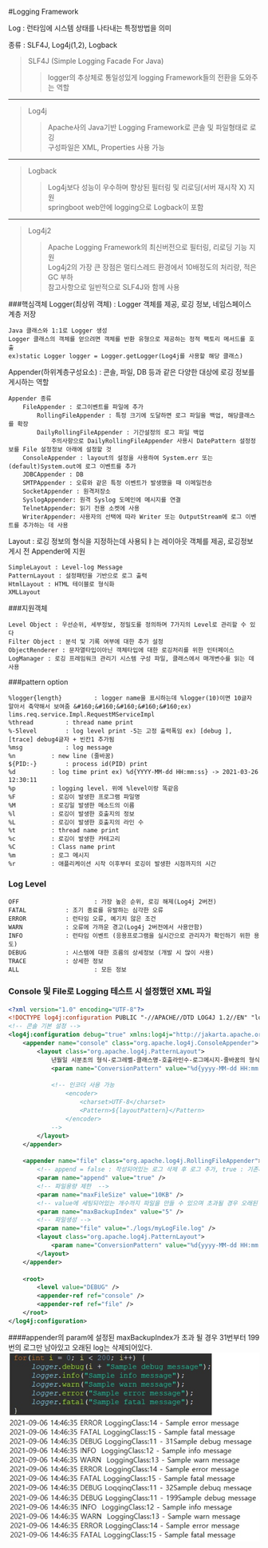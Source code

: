#Logging Framework

Log : 런타임에 시스템 상태를 나타내는 특정방법을 의미

종류 : SLF4J, Log4j(1,2), Logback  

>SLF4J (Simple Logging Facade For Java)
>   >logger의 추상체로 통일성있게 logging Framework들의 전환을 도와주는 역할
---
>Log4j
>   >Apache사의 Java기반 Logging Framework로 콘솔 및 파일형태로 로깅  
> 구성파일은 XML, Properties 사용 가능
---
>Logback
>   >Log4j보다 성능이 우수하며 향상된 필터링 및 리로딩(서버 재시작 X) 지원  
> springboot web안에 logging으로 Logback이 포함
---
>Log4j2
>   >Apache Logging Framework의 최신버전으로 필터링, 리로딩 기능 지원  
> Log4j2의 가장 큰 장점은 멀티스레드 환경에서 10배정도의 처리량, 적은 GC 부하  
> 참고사항으로 일반적으로 SLF4J와 함께 사용

###핵심객체
Logger(최상위 객체) : Logger 객체를 제공, 로깅 정보, 네임스페이스 계층 저장

    Java 클래스와 1:1로 Logger 생성  
    Logger 클래스의 객체를 얻으려면 객체를 반환 유형으로 제공하는 정적 팩토리 메서드를 호출  
    ex)static Logger logger = Logger.getLogger(Log4j를 사용할 해당 클래스)  

Appender(하위계층구성요소) : 콘솔, 파일, DB 등과 같은 다양한 대상에 로깅 정보를 게시하는 역할

    Appender 종류  
        FileAppender : 로그이벤트를 파일에 추가  
            RollingFileAppender : 특정 크기에 도달하면 로그 파일을 백업, 해당클래스를 확장  
            DailyRollingFileAppender : 기간설정의 로그 파일 백업  
                주의사항으로 DailyRollingFileAppender 사용시 DatePattern 설정정보를 File 설정정보 아래에 설정할 것  
        ConsoleAppender : layout의 설정을 사용하여 System.err 또는 (default)System.out에 로그 이벤트를 추가  
        JDBCAppender : DB  
        SMTPAppender : 오류와 같은 특정 이벤트가 발생했을 때 이메일전송  
        SocketAppender : 원격저장소
        SyslogAppender: 원격 Syslog 도메인에 메시지를 연결    
        TelnetAppender: 읽기 전용 소켓에 사용  
        WriterAppender: 사용자의 선택에 따라 Writer 또는 OutputStream에 로그 이벤트를 추가하는 데 사용  

Layout : 로깅 정보의 형식을 지정하는데 사용되ㅑ는 레이아웃 객체를 제공, 로깅정보 게시 전 Appender에 지원

    SimpleLayout : Level-log Message  
    PatternLayout : 설정패턴을 기반으로 로그 출력  
    HtmlLayout : HTML 테이블로 형식화  
    XMLLayout  

###지원객체

    Level Object : 우선순위, 세부정보, 정밀도를 정의하며 7가지의 Level로 관리할 수 있다
    Filter Object : 분석 및 기록 여부에 대한 추가 설정
    ObjectRenderer : 문자열타입이아닌 객체타입에 대한 로깅처리를 위한 인터페이스
    LogManager : 로깅 프레임워크 관리기 시스템 구성 파일, 클래스에서 매개변수를 읽는 데 사용


###pattern option

    %logger{length}	        : logger name을 표시하는데 %logger(10)이면 10글자 알아서 축약해서 보여줌 &#160;&#160;&#160;&#160;&#160;ex) lims.req.service.Impl.RequestMServiceImpl
    %thread			: thread name print
    %-5level 		: log level print -5는 고정 출력폭임 ex) [debug ], [trace] debug4글자 + 빈칸1 추가됨
    %msg 			: log message
    %n 			: new line (줄바꿈)
    ${PID:-} 		: process id(PID) print
    %d 			: log time print ex) %d{YYYY-MM-dd HH:mm:ss} -> 2021-03-26 12:30:11
    %p 			: logging level. 위에 %level이랑 똑같음
    %F 			: 로깅이 발생한 프로그램 파일명
    %M 			: 로깅일 발생한 메소드의 이름
    %l 			: 로깅이 발생한 호출지의 정보
    %L 			: 로깅이 발생한 호출지의 라인 수
    %t 			: thread name print
    %c 			: 로깅이 발생한 카테고리
    %C 			: Class name print
    %m 			: 로그 메시지
    %r 			: 애플리케이션 시작 이후부터 로깅이 발생한 시점까지의 시간

### Log Level

    OFF                     : 가장 높은 순위, 로깅 해제(Log4j 2버전)
    FATAL			: 조기 종료를 유발하는 심각한 오류
    ERROR			: 런타임 오류, 예기치 않은 조건
    WARN			: 오류에 가까운 경고(Log4j 2버전에서 사용안함)
    INFO			: 런타임 이벤트 (응용프로그램을 실시간으로 관리자가 확인하기 위한 용도)
    DEBUG			: 시스템에 대한 흐름의 상세정보 (개발 시 많이 사용)
    TRACE			: 상세한 정보
    ALL                     : 모든 정보

### Console 및 File로 Logging 테스트 시 설정했던 XML 파일
```xml
<?xml version="1.0" encoding="UTF-8"?>
<!DOCTYPE log4j:configuration PUBLIC "-//APACHE//DTD LOG4J 1.2//EN" "log4j.dtd">
<!-- 콘솔 기본 설정 -->
<log4j:configuration debug="true" xmlns:log4j="http://jakarta.apache.org/log4j/">
	<appender name="console" class="org.apache.log4j.ConsoleAppender">
		<layout class="org.apache.log4j.PatternLayout">
			년월일 시분초의 형식-로그레벨-클래스명-호출라인수-로그메시지-줄바꿈의 형식으로 만들어 달라는 패턴
			<param name="ConversionPattern" value="%d{yyyy-MM-dd HH:mm:ss} %-5p %c{1}:%L - %m%n" />

			<!-- 인코더 사용 가능
		        <encoder>
			        <charset>UTF-8</charset>
		        	<Pattern>${layoutPattern}</Pattern>
		        </encoder>
	        -->
		</layout>
	</appender>

	<appender name="file" class="org.apache.log4j.RollingFileAppender">
		<!-- append = false : 작성되어있는 로그 삭제 후 로그 추가, true : 기존파일에 로그 추가 -->
		<param name="append" value="true" />
		<!-- 파일용량 제한  -->
		<param name="maxFileSize" value="10KB" />
		<!-- value에 세팅되어있는 개수까지 파일을 만들 수 있으며 초과될 경우 오래된 log는 삭제되며 최근 log가 찍히는 방식 -->
		<param name="maxBackupIndex" value="5" />
		<!-- 파일생성 -->
		<param name="file" value="./logs/myLogFile.log" />
		<layout class="org.apache.log4j.PatternLayout">
			<param name="ConversionPattern" value="%d{yyyy-MM-dd HH:mm:ss} %-5p %c{1}:%L - %m%n" />
		</layout>
	</appender>

	<root>
		<level value="DEBUG" />
		<appender-ref ref="console" />
		<appender-ref ref="file" />
	</root>
</log4j:configuration>
```

####appender의 param에 설정된 maxBackupIndex가 초과 될 경우
    31번부터 199번의 로그만 남아있고 오래된 log는 삭제되어있다.
![](img/logtest1.jpg)  
